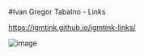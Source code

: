 #Ivan Gregor Tabalno - Links

https://igmtink.github.io/igmtink-links/

![image](https://user-images.githubusercontent.com/116453313/198870750-a87a6de5-611f-45ff-95bf-cebe70456d40.png)
